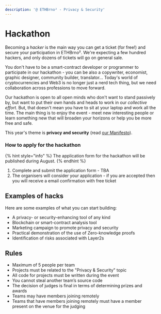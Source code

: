 ```yaml
---
description: '@ ETHBrno² - Privacy & Security'
---
```


# Hackathon

Becoming a _hacker_ is the main way you can get a ticket (for free!) and secure your participation in ETHBrno². We're expecting a few hundred hackers, and only dozens of tickets will go on general sale.

You don't have to be a smart-contract developer or programmer to participate in our hackathon - you can be also a copywriter, economist, graphic designer, community builder, translator... Today's world of cryptocurrencies and Web3 is no longer just a nerd tech thing, but we need collaboration across professions to move forward.&#x20;

Our hackathon is open to all open minds who don't want to stand passively by, but want to put their own hands and heads to work in our _collective effort_. But, that doesn't mean you have to sit at your laptop and work all the time. The main thing is to enjoy the event - meet new interesting people or learn something new that will broaden your horizons or help you be more free and safe.

This year's theme is **privacy and security** (read [our Manifesto](./#manifesto)).

### How to apply for the hackathon

{% hint style="info" %}
The application form for the hackathon will be published during August.
{% endhint %}

1. Complete and submit the application form - TBA
2. The organisers will consider your application - if you are accepted then you will receive a email confirmation with free ticket

## Examples of hacks

Here are some examples of what you can start building:

* A privacy- or security-enhancing tool of any kind
* Blockchain or smart-contract analysis tool
* Marketing campaign to promote privacy and security
* Practical demonstration of the use of Zero-knowledge proofs
* Identification of risks associated with Layer2s

## Rules

* Maximum of 5 people per team
* Projects must be related to the "Privacy & Security" topic
* All code for projects must be written during the event
* You cannot steal another team’s source code
* The decision of judges is final in terms of determining prizes and awards
* Teams may have members joining remotely
* Teams that have members joining remotely must have a member present on the venue for the judging

